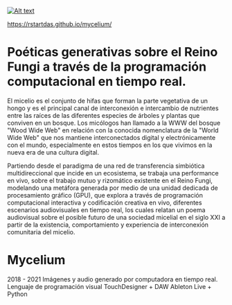 [![Alt text](https://github.com/rstartdas/mycelium/blob/master/img/mycexxxxxx-jpg-peq.jpg)](https://rstartdas.github.io/mycelium/)

https://rstartdas.github.io/mycelium/

# Poéticas generativas sobre el Reino Fungi a través de la programación computacional en tiempo real.

El micelio es el conjunto de hifas que forman la parte vegetativa de un hongo y es el principal canal de interconexión e intercambio de nutrientes entre las raíces de las diferentes especies de árboles y plantas que conviven en un bosque. Los micólogos han llamado a la WWW del bosque "Wood Wide Web" en relación con la conocida nomenclatura de la "World Wide Web" que nos mantiene interconectados digital y electrónicamente con el mundo, especialmente en estos tiempos en los que vivimos en la nueva era de una cultura digital. 

Partiendo desde el paradigma de una red de transferencia simbiótica multidireccional que incide en un ecosistema, se trabaja una performance en vivo, sobre el trabajo mutuo y rizomático existente en el Reino Fungi, modelando una metáfora generada por medio de una unidad dedicada de procesamiento gráfico (GPU), que explora a través de programación computacional interactiva y codificación creativa en vivo, diferentes escenarios audiovisuales en tiempo real, los cuales relatan un poema audiovisual sobre el posible futuro de una sociedad micelial en el siglo XXI a partir de la existencia, comportamiento y experiencia de interconexión comunitaria del micelio.

# Mycelium  
2018 - 2021
Imágenes y audio generado por computadora en tiempo real. 
Lenguaje de programación visual TouchDesigner + DAW Ableton Live + Python
